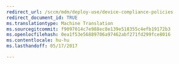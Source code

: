 ```yaml
---
redirect_url: /sccm/mdm/deploy-use/device-compliance-policies
redirect_document_id: TRUE
ms.translationtype: Machine Translation
ms.sourcegitcommit: f9097014c7e988ec8e139e518355c4efb19172b3
ms.openlocfilehash: 0ea1f53e56889706a97462abf271fd299fce8016
ms.contentlocale: hu-hu
ms.lasthandoff: 05/17/2017

---
```


